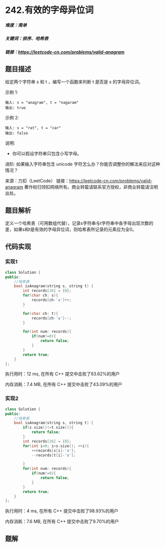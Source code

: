 # 242.有效的字母异位词

##### 难度：简单

##### 关键词：排序、哈希表

##### 链接：https://leetcode-cn.com/problems/valid-anagram

## 题目描述

给定两个字符串 s 和 t ，编写一个函数来判断 t 是否是 s 的字母异位词。

示例 1:

```
输入: s = "anagram", t = "nagaram"
输出: true
```

示例 2:

```
输入: s = "rat", t = "car"
输出: false
```

说明:

- 你可以假设字符串只包含小写字母。

进阶:
如果输入字符串包含 unicode 字符怎么办？你能否调整你的解法来应对这种情况？



来源：力扣（LeetCode）
链接：https://leetcode-cn.com/problems/valid-anagram
著作权归领扣网络所有。商业转载请联系官方授权，非商业转载请注明出处。

## 题目解析

定义一个哈希表（可用数组代替），记录s字符串与t字符串中各字母出现次数的差，如果s和t是有效的字母异位词，则哈希表所记录的元素应为全0。

## 代码实现

### 实现1

```c++
class Solution {
public:
    //哈希表
    bool isAnagram(string s, string t) {
        int records[26] = {0};
        for(char ch: s){
            records[ch-'a']++;
        }

        for(char ch: t){
            records[ch-'a']--;
        }

        for(int num: records){
            if(num!=0){
                return false;
            }
        }
        return true;
    }
};
```

执行用时：12 ms, 在所有 C++ 提交中击败了63.62%的用户

内存消耗：7.4 MB, 在所有 C++ 提交中击败了43.09%的用户

### 实现2

```c++
class Solution {
public:
    //哈希表
    bool isAnagram(string s, string t) {
        if(s.size()!=t.size()){
            return false;
        }
        int records[26] = {0};
        for(int i=0; i<s.size(); ++i){
            ++records[s[i]-'a'];
            --records[t[i]-'a'];

        }
        for(int num: records){
            if(num!=0){
                return false;
            }
        }
        return true;
    }
};
```

执行用时：4 ms, 在所有 C++ 提交中击败了98.93%的用户

内存消耗：7.6 MB, 在所有 C++ 提交中击败了9.70%的用户

## 题解

